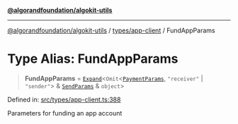 [**@algorandfoundation/algokit-utils**](../../../README.md)

***

[@algorandfoundation/algokit-utils](../../../README.md) / [types/app-client](../README.md) / FundAppParams

# Type Alias: FundAppParams

> **FundAppParams** = [`Expand`](../../expand/type-aliases/Expand.md)\<`Omit`\<[`PaymentParams`](../../composer/type-aliases/PaymentParams.md), `"receiver"` \| `"sender"`\> & [`SendParams`](../../transaction/interfaces/SendParams.md) & `object`\>

Defined in: [src/types/app-client.ts:388](https://github.com/algorandfoundation/algokit-utils-ts/blob/main/src/types/app-client.ts#L388)

Parameters for funding an app account
